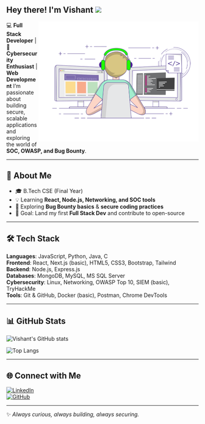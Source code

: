 <h2> Hey there! I'm Vishant <img src="https://github.com/souvikguria98/souvikguria98/blob/master/Hi.gif" width="25"></h2>

<img align="right" alt="Coding GIF" src="https://raw.githubusercontent.com/devSouvik/devSouvik/master/gif3.gif" width="420"/>

💻 **Full Stack Developer** | 🔐 **Cybersecurity Enthusiast** | **Web Development** 
I’m passionate about building secure, scalable applications and exploring the world of **SOC, OWASP, and Bug Bounty**.  

---

## 🚀 About Me
- 🎓 B.Tech CSE (Final Year)  
- 💡 Learning **React, Node.js, Networking, and SOC tools**  
- 🌱 Exploring **Bug Bounty basics** & **secure coding practices**  
- 🎯 Goal: Land my first **Full Stack Dev** and contribute to open-source  

---

## 🛠️ Tech Stack
**Languages**: JavaScript, Python, Java, C  
**Frontend**: React, Next.js (basic), HTML5, CSS3, Bootstrap, Tailwind  
**Backend**: Node.js, Express.js  
**Databases**: MongoDB, MySQL, MS SQL Server  
**Cybersecurity**: Linux, Networking, OWASP Top 10, SIEM (basic), TryHackMe  
**Tools**: Git & GitHub, Docker (basic), Postman, Chrome DevTools  

---

## 📊 GitHub Stats
![Vishant's GitHub stats](https://github-readme-stats.vercel.app/api?username=im-vishu&show_icons=true&theme=tokyonight)  

![Top Langs](https://github-readme-stats.vercel.app/api/top-langs/?username=im-vishu&layout=compact&theme=tokyonight)  

---

## 🌐 Connect with Me
[![LinkedIn](https://img.shields.io/badge/LinkedIn-%230A66C2.svg?logo=linkedin&logoColor=white)](https://linkedin.com/in/vishant--chaudhary)  
[![GitHub](https://img.shields.io/badge/GitHub-%23121011.svg?logo=github&logoColor=white)](https://github.com/im-vishu)  

---
✨ *Always curious, always building, always securing.*  

